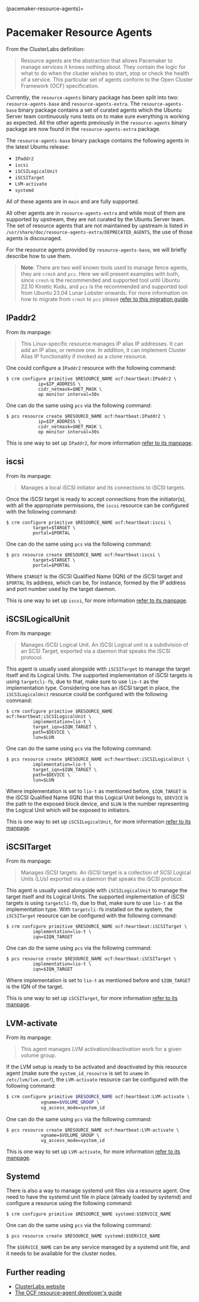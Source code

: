 (pacemaker-resource-agents)=
# Pacemaker Resource Agents


From the ClusterLabs definition:

> Resource agents are the abstraction that allows Pacemaker to manage services it knows nothing about. They contain the logic for what to do when the cluster wishes to start, stop or check the health of a service. This particular set of agents conform to the Open Cluster Framework (OCF) specification.

Currently, the `resource-agents` binary package has been split into two: `resource-agents-base` and `resource-agents-extra`. The `resource-agents-base` binary package contains a set of curated agents which the Ubuntu Server team continuously runs tests on to make sure everything is working as expected. All the other agents previously in the `resource-agents` binary package are now found in the `resource-agents-extra` package.

The `resource-agents-base` binary package contains the following agents in the latest Ubuntu release:

* `IPaddr2`
* `iscsi`
* `iSCSILogicalUnit`
* `iSCSITarget`
* `LVM-activate`
* `systemd`

All of these agents are in `main` and are fully supported.

All other agents are in `resource-agents-extra` and while most of them are supported by upstream, they are not curated by the Ubuntu Server team. The set of resource agents that are not maintained by upstream is listed in `/usr/share/doc/resource-agents-extra/DEPRECATED_AGENTS`, the use of those agents is discouraged.

For the resource agents provided by `resource-agents-base`, we will briefly describe how to use them.

> **Note**:
> There are two well known tools used to manage fence agents, they are `crmsh` and `pcs`. Here we will present examples with both, since `crmsh` is the recommended and supported tool until Ubuntu 22.10 Kinetic Kudu, and `pcs` is the recommended and supported tool from Ubuntu 23.04 Lunar Lobster onwards. For more information on how to migrate from `crmsh` to `pcs` please [refer to this migration guide](../reference/migrate-from-crmsh-to-pcs.md).

## IPaddr2

From its manpage:

> This Linux-specific resource manages IP alias IP addresses. It can add an IP alias, or remove one. In addition, it can implement Cluster Alias IP functionality if invoked as a clone resource.

One could configure a `IPaddr2` resource with the following command:

```
$ crm configure primitive $RESOURCE_NAME ocf:heartbeat:IPaddr2 \
            ip=$IP_ADDRESS \
            cidr_netmask=$NET_MASK \
            op monitor interval=30s
```

One can do the same using `pcs` via the following command:

```
$ pcs resource create $RESOURCE_NAME ocf:heartbeat:IPaddr2 \
            ip=$IP_ADDRESS \
            cidr_netmask=$NET_MASK \
            op monitor interval=30s
```

This is one way to set up `IPaddr2`, for more information [refer to its manpage](https://manpages.ubuntu.com/manpages/man7/ocf_heartbeat_IPaddr2.7.html).

## iscsi

From its manpage:

> Manages a local iSCSI initiator and its connections to iSCSI targets.

Once the iSCSI target is ready to accept connections from the initiator(s), with all the appropriate permissions, the `iscsi` resource can be configured with the following command:

```
$ crm configure primitive $RESOURCE_NAME ocf:heartbeat:iscsi \
          target=$TARGET \
          portal=$PORTAL
```

One can do the same using `pcs` via the following command:

```
$ pcs resource create $RESOURCE_NAME ocf:heartbeat:iscsi \
          target=$TARGET \
          portal=$PORTAL
```

Where `$TARGET` is the iSCSI Qualified Name (IQN) of the iSCSI target and `$PORTAL` its address, which can be, for instance, formed by the IP address and port number used by the target daemon.

This is one way to set up `iscsi`, for more information [refer to its manpage](https://manpages.ubuntu.com/manpages/en/man7/ocf_heartbeat_iscsi.7.html).

## iSCSILogicalUnit

From its manpage:

> Manages iSCSI Logical Unit. An iSCSI Logical unit is a subdivision of an SCSI Target, exported via a daemon that speaks the iSCSI protocol.

This agent is usually used alongside with `iSCSITarget` to manage the target itself and its Logical Units. The supported implementation of iSCSI targets is using `targetcli-fb`, due to that, make sure to use `lio-t` as the implementation type. Considering one has an iSCSI target in place, the `iSCSILogicalUnit` resource could be configured with the following command:

```
$ crm configure primitive $RESOURCE_NAME ocf:heartbeat:iSCSILogicalUnit \
          implementation=lio-t \
          target_iqn=$IQN_TARGET \
          path=$DEVICE \
          lun=$LUN
```

One can do the same using `pcs` via the following command:

```
$ pcs resource create $RESOURCE_NAME ocf:heartbeat:iSCSILogicalUnit \
          implementation=lio-t \
          target_iqn=$IQN_TARGET \
          path=$DEVICE \
          lun=$LUN
```

Where implementation is set to `lio-t` as mentioned before, `$IQN_TARGET` is the iSCSI Qualified Name (IQN) that this Logical Unit belongs to, `$DEVICE` is the path to the exposed block device, and `$LUN` is the number representing the Logical Unit which will be exposed to initiators.

This is one way to set up `iSCSILogicalUnit`, for more information [refer to its manpage](https://manpages.ubuntu.com/manpages/man7/ocf_heartbeat_iSCSILogicalUnit.7.html).

## iSCSITarget

From its manpage:

> Manages iSCSI targets. An iSCSI target is a collection of SCSI Logical Units (LUs) exported via a daemon that speaks the iSCSI protocol.

This agent is usually used alongside with `iSCSILogicalUnit` to manage the target itself and its Logical Units. The supported implementation of iSCSI targets is using `targetcli-fb`, due to that, make sure to use `lio-t` as the implementation type. With `targetcli-fb` installed on the system, the `iSCSITarget` resource can be configured with the following command:

```
$ crm configure primitive $RESOURCE_NAME ocf:heartbeat:iSCSITarget \
          implementation=lio-t \
          iqn=$IQN_TARGET
```

One can do the same using `pcs` via the following command:

```
$ pcs resource create $RESOURCE_NAME ocf:heartbeat:iSCSITarget \
          implementation=lio-t \
          iqn=$IQN_TARGET
```

Where implementation is set to `lio-t` as mentioned before and `$IQN_TARGET` is the IQN of the target.

This is one way to set up `iSCSITarget`, for more information [refer to its manpage](https://manpages.ubuntu.com/manpages/man7/ocf_heartbeat_iSCSITarget.7.html).

## LVM-activate

From its manpage:

> This agent manages LVM activation/deactivation work for a given volume group.

If the LVM setup is ready to be activated and deactivated by this resource agent (make sure the `system_id_resource` is set to `uname` in `/etc/lvm/lvm.conf`), the `LVM-activate` resource can be configured with the following command:

```bash
$ crm configure primitive $RESOURCE_NAME ocf:heartbeat:LVM-activate \
             vgname=$VOLUME_GROUP \
             vg_access_mode=system_id
```

One can do the same using `pcs` via the following command:

```
$ pcs resource create $RESOURCE_NAME ocf:heartbeat:LVM-activate \
             vgname=$VOLUME_GROUP \
             vg_access_mode=system_id
```

This is one way to set up `LVM-activate`, for more information [refer to its manpage](https://manpages.ubuntu.com/manpages/en/man7/ocf_heartbeat_LVM-activate.7.html).

## Systemd

There is also a way to manage systemd unit files via a resource agent. One need to have the systemd unit file in place (already loaded by systemd) and configure a resource using the following command:

```
$ crm configure primitive $RESOURCE_NAME systemd:$SERVICE_NAME
```

One can do the same using `pcs` via the following command:

```
$ pcs resource create $RESOURCE_NAME systemd:$SERVICE_NAME
```

The `$SERVICE_NAME` can be any service managed by a systemd unit file, and it needs to be available for the cluster nodes.

## Further reading

* [ClusterLabs website](http://www.clusterlabs.org/)
* [The OCF resource-agent developer's guide](https://github.com/ClusterLabs/resource-agents/blob/master/doc/dev-guides/ra-dev-guide.asc)
